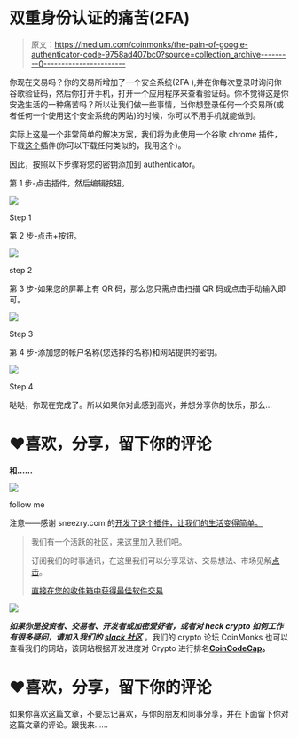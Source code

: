 # 双重身份认证的痛苦(2FA)

> 原文：<https://medium.com/coinmonks/the-pain-of-google-authenticator-code-9758ad407bc0?source=collection_archive---------0----------------------->

你现在交易吗？你的交易所增加了一个安全系统(2FA ),并在你每次登录时询问你谷歌验证码，然后你打开手机，打开一个应用程序来查看验证码。你不觉得这是你安逸生活的一种痛苦吗？所以让我们做一些事情，当你想登录任何一个交易所(或者任何一个使用这个安全系统的网站)的时候，你可以不用手机就能做到。

实际上这是一个非常简单的解决方案，我们将为此使用一个谷歌 chrome 插件，下载[这个](https://chrome.google.com/webstore/detail/authenticator/bhghoamapcdpbohphigoooaddinpkbai)插件(你可以下载任何类似的，我用这个)。

因此，按照以下步骤将您的密钥添加到 authenticator。

第 1 步-点击插件，然后编辑按钮。

![](img/d235f07543a090243dc7b4d9c811601a.png)

Step 1

第 2 步-点击+按钮。

![](img/47100ec84ac65f2272efd8ed131d2622.png)

step 2

第 3 步-如果您的屏幕上有 QR 码，那么您只需点击扫描 QR 码或点击手动输入即可。

![](img/fe2a5865de43db92ed78d2f5c99e4c55.png)

Step 3

第 4 步-添加您的帐户名称(您选择的名称)和网站提供的密钥。

![](img/c0a7292d7af4b801f35488be739f237c.png)

Step 4

哒哒，你现在完成了。所以如果你对此感到高兴，并想分享你的快乐，那么…

# ❤️喜欢，分享，留下你的评论

**和……**

![](img/2b5cca91e31530bc851bb2573c3a5527.png)

follow me

注意——感谢 sneezry.com 的[开发了这个插件，让我们的生活变得简单。](https://sneezry.com/)

> 我们有一个活跃的社区，来这里加入我们吧。
> 
> 订阅我们的时事通讯，在这里我们可以分享采访、交易想法、市场见解[点击](https://www.getrevue.co/profile/CoinMonks)。
> 
> [直接在您的收件箱中获得最佳软件交易](https://coincodecap.com/?utm_source=coinmonks)

[![](img/7c0b3dfdcbfea594cc0ae7d4f9bf6fcb.png)](https://coincodecap.com/?utm_source=coinmonks)

***如果你是投资者、交易者、开发者或加密爱好者，或者对 heck crypto 如何工作有很多疑问，请加入我们的*** [***slack 社区***](https://goo.gl/3Ex81z) 。我们的 crypto 论坛 CoinMonks 也可以查看我们的网站，该网站根据开发进度对 Crypto 进行排名[**CoinCodeCap**](http://www.coincodecap.com)**。**

# ❤️喜欢，分享，留下你的评论

如果你喜欢这篇文章，不要忘记喜欢，与你的朋友和同事分享，并在下面留下你对这篇文章的评论。跟我来……